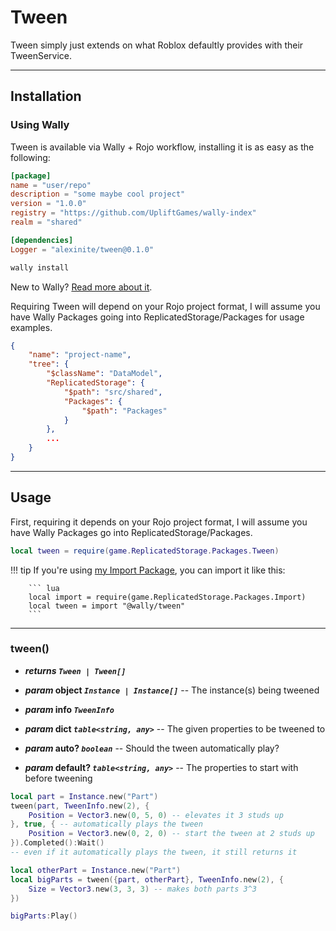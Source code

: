 # Tween

Tween simply just extends on what Roblox defaultly provides with their TweenService.

-----

## Installation

### Using Wally

Tween is available via Wally + Rojo workflow, installing it is as easy as the following:

``` toml title="wally.toml" hl_lines="9"
[package]
name = "user/repo"
description = "some maybe cool project"
version = "1.0.0"
registry = "https://github.com/UpliftGames/wally-index"
realm = "shared"

[dependencies]
Logger = "alexinite/tween@0.1.0"
```

``` ps1
wally install
```

New to Wally? [Read more about it](https://wally.run/).

Requiring Tween will depend on your Rojo project format, I will assume you have Wally Packages going into ReplicatedStorage/Packages for usage examples.

``` json title="default.project.json" hl_lines="7 8 9"
{
    "name": "project-name",
    "tree": {
        "$className": "DataModel",
        "ReplicatedStorage": {
            "$path": "src/shared",
            "Packages": {
                "$path": "Packages"
            }
        },
        ...
    }
}
```

-----

## Usage

First, requiring it depends on your Rojo project format, I will assume you have Wally Packages go into ReplicatedStorage/Packages.

``` lua
local tween = require(game.ReplicatedStorage.Packages.Tween)
```

!!! tip
        If you're using [my Import Package](../import/), you can import it like this:

        ``` lua
        local import = require(game.ReplicatedStorage.Packages.Import)
        local tween = import "@wally/tween"
        ```

-----

### tween()
* ***returns `Tween | Tween[]`***

* ***param* object *`Instance | Instance[]`*** -- The instance(s) being tweened
* ***param* info *`TweenInfo`***
* ***param* dict *`table<string, any>`*** -- The given properties to be tweened to
* ***param* auto? *`boolean`*** -- Should the tween automatically play?
* ***param* default? *`table<string, any>`*** -- The properties to start with before tweening

``` lua
local part = Instance.new("Part")
tween(part, TweenInfo.new(2), {
    Position = Vector3.new(0, 5, 0) -- elevates it 3 studs up
}, true, { -- automatically plays the tween
    Position = Vector3.new(0, 2, 0) -- start the tween at 2 studs up
}).Completed():Wait()
-- even if it automatically plays the tween, it still returns it

local otherPart = Instance.new("Part")
local bigParts = tween({part, otherPart}, TweenInfo.new(2), {
    Size = Vector3.new(3, 3, 3) -- makes both parts 3^3
})

bigParts:Play()
```